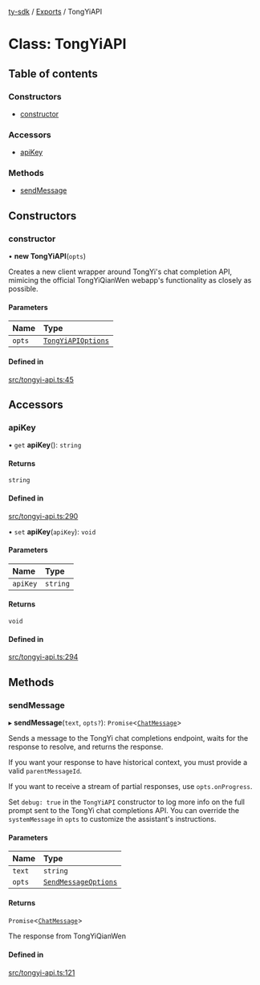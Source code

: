 [ty-sdk](../readme.md) / [Exports](../modules.md) / TongYiAPI

# Class: TongYiAPI

## Table of contents

### Constructors

- [constructor](TongYiAPI.md#constructor)

### Accessors

- [apiKey](TongYiAPI.md#apikey)

### Methods

- [sendMessage](TongYiAPI.md#sendmessage)

## Constructors

### constructor

• **new TongYiAPI**(`opts`)

Creates a new client wrapper around TongYi's chat completion API, mimicing the official TongYiQianWen webapp's functionality as closely as possible.

#### Parameters

| Name | Type |
| :------ | :------ |
| `opts` | [`TongYiAPIOptions`](../modules.md#tongyiapioptions) |

#### Defined in

[src/tongyi-api.ts:45](https://github.com/isnl/ty-sdk/blob/6759037/src/tongyi-api.ts#L45)

## Accessors

### apiKey

• `get` **apiKey**(): `string`

#### Returns

`string`

#### Defined in

[src/tongyi-api.ts:290](https://github.com/isnl/ty-sdk/blob/6759037/src/tongyi-api.ts#L290)

• `set` **apiKey**(`apiKey`): `void`

#### Parameters

| Name | Type |
| :------ | :------ |
| `apiKey` | `string` |

#### Returns

`void`

#### Defined in

[src/tongyi-api.ts:294](https://github.com/isnl/ty-sdk/blob/6759037/src/tongyi-api.ts#L294)

## Methods

### sendMessage

▸ **sendMessage**(`text`, `opts?`): `Promise`\<[`ChatMessage`](../interfaces/ChatMessage.md)\>

Sends a message to the TongYi chat completions endpoint, waits for the response
to resolve, and returns the response.

If you want your response to have historical context, you must provide a valid `parentMessageId`.

If you want to receive a stream of partial responses, use `opts.onProgress`.

Set `debug: true` in the `TongYiAPI` constructor to log more info on the full prompt sent to the TongYi chat completions API. You can override the `systemMessage` in `opts` to customize the assistant's instructions.

#### Parameters

| Name | Type |
| :------ | :------ |
| `text` | `string` |
| `opts` | [`SendMessageOptions`](../modules.md#sendmessageoptions) |

#### Returns

`Promise`\<[`ChatMessage`](../interfaces/ChatMessage.md)\>

The response from TongYiQianWen

#### Defined in

[src/tongyi-api.ts:121](https://github.com/isnl/ty-sdk/blob/6759037/src/tongyi-api.ts#L121)
